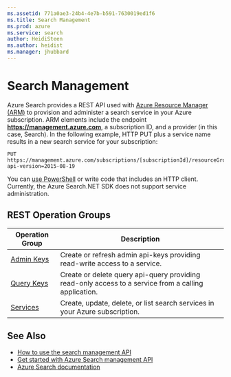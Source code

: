 ```yaml
---
ms.assetid: 771a0ae3-24b4-4e7b-b591-7630019ed1f6
ms.title: Search Management
ms.prod: azure
ms.service: search
author: HeidiSteen
ms.author: heidist
ms.manager: jhubbard
---
```


# Search Management

Azure Search provides a REST API used with [Azure Resource Manager (ARM)](http://msdn.microsoft.com/library/azure/dn790568.aspx) to provision and administer a search service in your Azure subscription. ARM elements include the endpoint **https://management.azure.com**, a subscription ID, and a provider (in this case, Search). In the following example, HTTP PUT plus a service name results in a new search service for your subscription:  

    PUT   https://management.azure.com/subscriptions/[subscriptionId]/resourceGroups/[resourceGroupName]/providers/Microsoft.Search/searchServices/[serviceName]?api-version=2015-08-19

You can [use PowerShell](https://azure.microsoft.com/documentation/articles/search-manage-powershell/) or write code that includes an HTTP client. Currently, the Azure Search.NET SDK does not support service administration.

## REST Operation Groups

| Operation Group | Description |
|-----------------|-------------|
| [Admin Keys](./AdminKeys)  | Create or refresh admin api-keys providing read-write access to a service. |
| [Query Keys](./QueryKeys)  | Create or delete query api-query providing read-only access to a service from a calling application. |
| [Services](./Services)  | Create, update, delete, or list search services in your Azure subscription. |

## See Also

- [How to use the search management API](search-howto-management-rest-api.md)
- [Get started with Azure Search management API](http://go.microsoft.com/fwlink/p/?LinkId=516968)
- [Azure Search documentation](https://azure.microsoft.com/documentation/services/search/)
